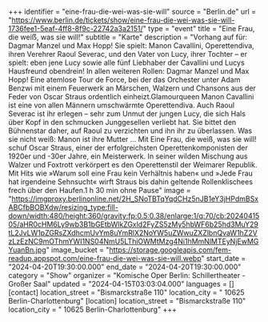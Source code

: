 +++
identifier = "eine-frau-die-wei-was-sie-will"
source = "Berlin.de"
url = "https://www.berlin.de/tickets/show/eine-frau-die-wei-was-sie-will-1736fee1-5eaf-4ff8-8f9c-22742a3a2151/"
type = "event"
title = "Eine Frau, die weiẞ, was sie will!"
subtitle = "Karte"
description = "Vorhang auf für: Dagmar Manzel und Max Hopp! Sie spielt: Manon Cavallini, Operettendiva, ihren Verehrer Raoul Severac, und den Vater von Lucy, ihrer Tochter – er spielt: eben jene Lucy sowie alle fünf Liebhaber der Cavallini und Lucys Hausfreund obendrein! In allen weiteren Rollen: Dagmar Manzel und Max Hopp! Eine atemlose Tour de Force, bei der das Orchester unter Adam Benzwi mit einem Feuerwerk an Märschen, Walzern und Chansons aus der Feder von Oscar Straus ordentlich einheizt.Glamourqueen Manon Cavallini ist eine von allen Männern umschwärmte Operettendiva. Auch Raoul Severac ist ihr erlegen – sehr zum Unmut der jungen Lucy, die sich Hals über Kopf in den schmucken Junggesellen verliebt hat. Sie bittet den Bühnenstar daher, auf Raoul zu verzichten und ihn ihr zu überlassen. Was sie nicht weiß: Manon ist ihre Mutter ... Mit Eine Frau, die weiß, was sie will! schuf Oscar Straus, einer der erfolgreichsten Operettenkomponisten der 1920er und -30er Jahre, ein Meisterwerk. In seiner wilden Mischung aus Walzer und Foxtrott verkörpert es den Operettenstil der Weimarer Republik. Mit Hits wie »Warum soll eine Frau kein Verhältnis haben« und »Jede Frau hat irgendeine Sehnsucht« wirft Straus bis dahin geltende Rollenklischees frech über den Haufen.1 h 30 min ohne Pause"
image = "https://imgproxy.berlinonline.net/2H_SNoTBTqYqdCHz5nJB1eY3jHPdmBSxABCfbBOBXdw/resizing_type:fill-down/width:480/height:360/gravity:fp:0.5:0.38/enlarge:1/q:70/cb:2024041505/aHR0cHM6Ly9wb3B1bGEtbWlkZGxld2FyZS5zMy5hbWF6b25hd3MuY29tL2JvLW1pZGRsZXdhcmUvYm8uYmRlX2NoYW5uZWwuZXZlbnQvaW1hZ2VzLzEzNC9mOThmYWI1NS04NmU5LThiOWMtMzg4Ni1hMmNlMTEyNjEwMGYuanBn.jpg"
image_bucket = "https://storage.googleapis.com/fem-readup.appspot.com/eine-frau-die-wei-was-sie-will.webp"
start_date = "2024-04-20T19:30:00.000"
end_date = "2024-04-20T19:30:00.000"
category = "Show"
organizer = "Komische Oper Berlin: Schillertheater - Großer Saal"
updated = "2024-04-15T03:03:04.000"
languages = []
[contact]
location_street = "Bismarckstraße 110"
location_city = " 10625 Berlin-Charlottenburg"
[location]
location_street = "Bismarckstraße 110"
location_city = " 10625 Berlin-Charlottenburg"
+++